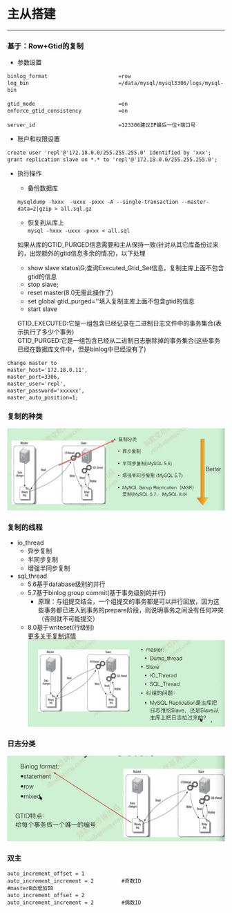 # 主从搭建

-----

### 基于：Row+Gtid的复制

- 参数设置
```
binlog_format                       =row
log_bin                             =/data/mysql/mysql3306/logs/mysql-bin                       
	
gtid_mode                           =on 
enforce_gtid_consistency            =on 

server_id                           =123306建议IP最后一位+端口号
```
- 账户和权限设置
```
create user 'repl'@'172.18.0.0/255.255.255.0' identified by 'xxx';
grant replication slave on *.* to 'repl'@'172.18.0.0/255.255.255.0'; 
```
- 执行操作
	- 备份数据库  
	```
	mysqldump -hxxx  -uxxx -pxxx -A --single-transaction --master-data=2|gzip > all.sql.gz
	```

	- 恢复到从库上  
	`mysql -hxxx -uxxx -pxxx < all.sql`
	
	
	如果从库的GTID_PURGED信息需要和主从保持一致(针对从其它库备份过来的，出现额外的gtid信息多余的情况)，以下处理
	- show slave status\G;查询Executed_Gtid_Set信息，复制主库上面不包含gtid的信息
	- stop slave;
	- reset master(8.0无需此操作了)
	- set global gtid_purged=''填入复制主库上面不包含gtid的信息
	- start slave 
	
	GTID_EXECUTED:它是一组包含已经记录在二进制日志文件中的事务集合(表示执行了多少个事务)    
	GTID_PURGED:它是一组包含已经从二进制日志删除掉的事务集合(这些事务已经在数据库文件中，但是binlog中已经没有了)  
	
```
change master to 
master_host='172.18.0.11',
master_port=3306,
master_user='repl',
master_password='xxxxxx',
master_auto_position=1;

```
### 复制的种类
![](images/复制原理1.jpg)


### 复制的线程

- io_thread  
	- 异步复制
	- 半同步复制
	- 增强半同步复制
- sql_thread  
	- 5.6基于database级别的并行
	- 5.7基于binlog group commit(基于事务级别的并行)
		- 原理：与组提交结合，一个组提交的事务都是可以并行回放，因为这些事务都已进入到事务的prepare阶段，则说明事务之间没有任何冲突（否则就不可能提交）
	- 8.0基于writeset(行级别)  
	[更多关于复制详情](http://www.mamicode.com/info-detail-2449623.html)   
![](images/复制原理2.jpg)  

### 日志分类

![](images/复制原理3.jpg)



### 双主
```
auto_increment_offset = 1
auto_increment_increment = 2         #奇数ID                                   
#masterB自增加ID
auto_increment_offset = 2
auto_increment_increment = 2         #偶数ID         

                          
```